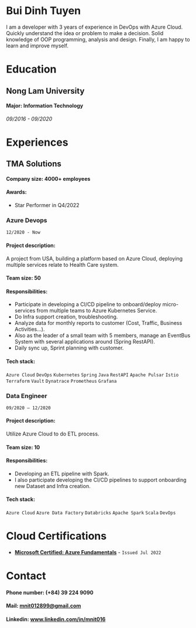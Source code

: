 # Bui Dinh Tuyen

I am a developer with 3 years of experience in DevOps with Azure Cloud.
Quickly understand the idea or problem to make a decision.
Solid knowledge of OOP programming, analysis and design.
Finally, I am happy to learn and improve myself.

# Education
## Nong Lam University
#### Major: Information Technology
*09/2016 - 09/2020*

# Experiences

## TMA Solutions
#### Company size: 4000+ employees
#### Awards:
- Star Performer in Q4/2022

###  Azure Devops
`12/2020 - Now`
   
#### Project description:
A project from USA, building a platform based on Azure Cloud, deploying multiple services relate to Health Care system.
#### Team size: 50
#### Responsibilities:
- Participate in developing a CI/CD pipeline to onboard/deploy micro-services from multiple teams to Azure Kubernetes Service. 
- Do Infra support creation, troubleshooting. 
- Analyze data for monthly reports to customer (Cost, Traffic, Business Activities...). 
- Also as the leader of a small team with 5 members, manage an EventBus System with several applications around (Spring RestAPI).
- Daily sync up, Sprint planning with customer.                          
#### Tech stack:
`Azure Cloud` `DevOps` `Kubernetes` `Spring` `Java` `RestAPI` `Apache Pulsar` `Istio` `Terraform` `Vault` `Dynatrace` `Prometheus` `Grafana`

### Data Engineer
`09/2020 – 12/2020`

#### Project description:
Utilize Azure Cloud to do ETL process.
#### Team size: 10
#### Responsibilities:
- Developing an ETL pipeline with Spark.
- I also participate developing the CI/CD pipelines to support onboarding new Dataset and Infra creation.
#### Tech stack:
`Azure Cloud` `Azure Data Factory` `Databricks` `Apache Spark` `Scala` `DevOps`

# Cloud Certifications
- [**Microsoft Certified: Azure Fundamentals**](https://www.credly.com/badges/99587416-af61-4829-840c-aaea3d17ce30?source=linked_in_profile) - `Issued Jul 2022`

# Contact
#### Phone number: (+84) 39 224 9090
#### Mail: mnit012899@gmail.com
#### Linkedin: www.linkedin.com/in/mnit016
